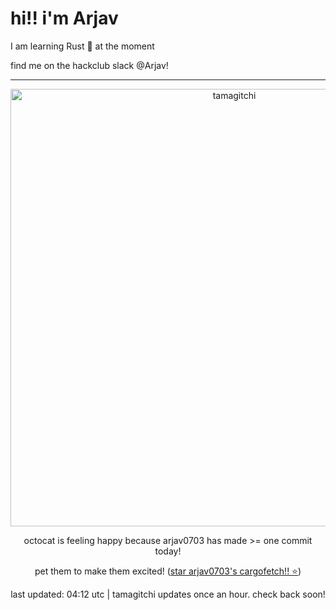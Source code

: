 <h1> hi!! i'm Arjav</h1>
<p> I am learning Rust 🦀 at the moment </p>
<p> find me on the hackclub slack @Arjav!</p>
<hr class="solid">
<div align="center">
<img style="width: 50em;" src="https://hc-cdn.hel1.your-objectstorage.com/s/v3/52a51244037834d41778e57a5599cb98420597ad_happy.gif" alt="tamagitchi" /><br>

<p>octocat is feeling happy because arjav0703 has made >= one commit today!</p>
<p>pet them to make them excited! (<a href="https://github.com/arjav0703/cargofetch">star arjav0703's cargofetch!! ⭐</a>)</p>

<p>last updated: 04:12 utc | tamagitchi updates once an hour. check back soon! </p>
</div>